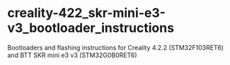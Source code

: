 # creality-422_skr-mini-e3-v3_bootloader_instructions
Bootloaders and flashing instructions for Creality 4.2.2 (STM32F103RET6) and BTT SKR mini e3 v3 (STM32G0B0RET6)
